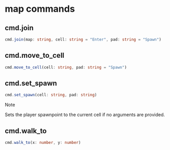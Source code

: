 # map commands

## cmd.join

```ts
cmd.join(map: string, cell: string = "Enter", pad: string = "Spawn")
```

## cmd.move_to_cell

```ts
cmd.move_to_cell(cell: string, pad: string = "Spawn")
```

## cmd.set_spawn

```ts
cmd.set_spawn(cell: string, pad: string)
```

> [!NOTE]
> Sets the player spawnpoint to the current cell if no arguments are provided.


## cmd.walk_to

```ts
cmd.walk_to(x: number, y: number)
```

